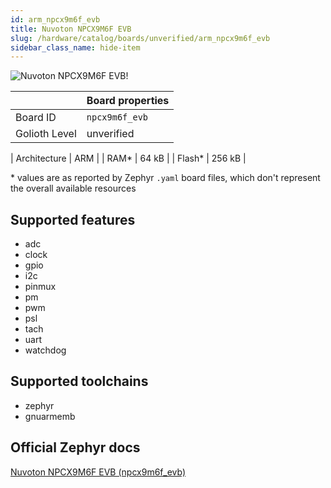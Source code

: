```yaml
---
id: arm_npcx9m6f_evb
title: Nuvoton NPCX9M6F EVB
slug: /hardware/catalog/boards/unverified/arm_npcx9m6f_evb
sidebar_class_name: hide-item
---
```


[//]: # (This is an auto-generated file, do not edit! Changes to it will be lost upon re-generation)

![Nuvoton NPCX9M6F EVB!](/img/boards/arm/npcx9m6f_evb.png "Nuvoton NPCX9M6F EVB")

|                | Board properties     |
| -------------  | -------------------- |
| Board ID       | `npcx9m6f_evb` |
| Golioth Level  | unverified       |

| Architecture   | ARM |
| RAM*           | 64 kB |
| Flash*         | 256 kB |

\* values are as reported by Zephyr `.yaml` board files, which don't represent the overall available resources



## Supported features

* adc
* clock
* gpio
* i2c
* pinmux
* pm
* pwm
* psl
* tach
* uart
* watchdog

## Supported toolchains

* zephyr
* gnuarmemb

## Official Zephyr docs

[Nuvoton NPCX9M6F EVB (npcx9m6f_evb)](https://docs.zephyrproject.org/latest/boards/arm/npcx9m6f_evb/doc/index.html)
